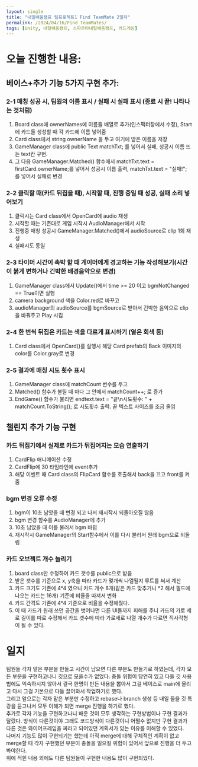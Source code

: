 ```yaml
---
layout: single
title: "내일배움캠프 팀프로젝트1 Find TeamMate 2일차"
permalink: /2024/04/16/Find_TeamMates/
tags: [Unity, 내일배움캠프, 스파르타내일배움캠프, 카드게임]
---
```


# 오늘 진행한 내용:
## 베이스+추가 기능 5가지 구현 추가:

### 2-1 매칭 성공 시, 팀원의 이름 표시 / 실패 시 실패 표시 (종료 시 끝! 나타나는 것처럼)
  1. Board class에 ownerNames에 이름들 배열로 추가(인스팩터창에서 수정), Start에 카드들 생성할 때 각 카드에 이름 넣어줌
  2. Card class에서 string ownerName 을 두고 여기에 받은 이름을 저장
  3. GameManager class에 public Text matchTxt; 를 넣어서 실패, 성공시 이름 뜨는 text칸 구현.
  4. 그 다음 GameManager.Matched() 함수에서 matchTxt.text = firstCard.ownerName;를 넣어서 성공시 이름 출력, matchTxt.text = "실패!"; 를 넣어서 실패로 변경

### 2-2 클릭할 때(카드 뒤집을 때), 시작할 때, 진행 중일 때 성공, 실패 소리 넣어보기
  1. 클릭시는 Card class에서 OpenCard에 audio 재생
  2. 시작할 때는 기존대로 게임 시작시 AudioManager에서 시작
  3. 진행중 매칭 성공시 GameManager.Matched()에서 audioSource로 clip 1회 재생
  4. 실패시도 동일

### 2-3 타이머 시간이 촉박 할 때 게이머에게 경고하는 기능 작성해보기(시간이 붉게 변하거나 긴박한 배경음악으로 변경)
  1. GameManager class에서 Update()에서 time >= 20 이고 bgmNotChanged == True이면 실행
  2. camera background 색을 Color.red로 바꾸고
  3. audioManager의 audioSource를 bgmSource로 받아서 긴박한 음악으로 clip을 바꿔주고 Play 시킴

### 2-4 한 번씩 뒤집은 카드는 색을 다르게 표시하기 (옅은 회색 등)
  1. Card class에서 OpenCard()를 실행시 해당 Card prefab의 Back 이미지의 color를 Color.gray로 변경

### 2-5 결과에 매칭 시도 횟수 표시
  1. GameManager class에 matchCount 변수를 두고
  2. Matched() 함수가 불릴 때 마다 그 안에서 matchCount++; 로 증가
  3. EndGame() 함수가 불리면 endtext.text = "끝\n시도횟수: " + matchCount.ToString(); 로 시도횟수 출력. 끝 텍스트 사이즈를 조금 줄임

## 챌린지 추가 기능 구현
### 카드 뒤집기에서 실제로 카드가 뒤집어지는 모습 연출하기
  1. CardFlip 애니메이션 수정
  2. CardFlip에 30 타임라인에 event추가
  3. 해당 이벤트 때 Card class의 FlipCard 함수를 호출해서 back을 끄고 front를 켜줌

### bgm 변경 오류 수정
  1. bgm이 10초 남앗을 때 변경 되고 나서 재시작시 되돌아오질 않음
  2. bgm 변경 함수를 AudioManager에 추가
  3. 10초 남았을 때 이를 불러서 bgm 바뀜
  4. 재시작시 GameManager의 Start함수에서 이를 다시 불러서 원래 bgm으로 되돌림

### 카드 오브젝트 개수 늘리기
  1. board class만 수정하여 카드 갯수를 public으로 받음
  2. 받은 갯수를 기준으로 x, y축을 따라 카드가 몇개씩 나열될지 루트를 써서 계산
  3. 카드 크기도 기존에 4*4 였으니 카드 개수 8개(같은 카드 맞추기니 *2 해서 필드에 나오는 카드는 16개) 기준에 비율을 따져서 변화
  4. 카드 간격도 기존에 4*4 기준으로 비율을 수정해줬다.
  5. 이 때 카드가 원래 쓰던 공간을 벗어나면 다른 UI들까지 피해를 주니 카드의 가로 세로 길이를 따로 수정해서 카드 갯수에 따라 가로새로 나열 개수가 다르면 직사각형이 될 수 있다.

# 일지
팀원들 각자 맡은 부분을 만들고 시간이 남으면 다른 부분도 만들기로 하였는데, 각자 모든 부분을 구현하고나니 깃으로 모을수가 없었다. 충돌 위험이 당연히 있고 다들 깃 사용법에도 익숙하시지 않아서 결국 한명이 만든 내용을 뽑아서 그걸 베이스로 main에 올리고 다시 그걸 기본으로 다들 끌어와서 작업하기로 했다.<br>
그리고 앞으로는 각자 맡은 부분만 수정하고 rebase나 branch 생성 등 내일 들을 깃 특강을 듣고나서 모두 이해가 되면 merge 진행을 하기로 했다.<br>
추가로 각자 기능을 구현하고나니 배운 것이 모두 생각하는 구현방법이나 구현 결과가 달랐다. 방식이 다른것이야 그래도 코드방식이 다른것이니 어쩔수 없지만 구현 결과가 다른 것은 와이어프레임을 짜라고 되어있던 계획서가 있는 이유를 이해할 수 있었다.<br>
나머지 기능도 많이 구현되기는 했는데 아직 merge에 대해 구체적인 계획이 없고 merge할 때 각자 구현했던 부분이 충돌을 일으킬 위험이 있어서 앞으로 진행을 더 두고봐야한다.<br>
위에 적힌 내용 외에도 다른 팀원들이 구현한 내용도 많이 구현되었다.
